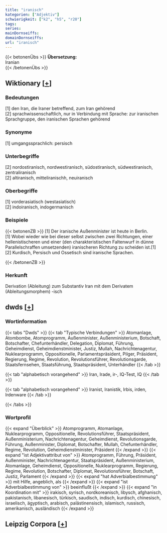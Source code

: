 ```yaml
---
title: "iranisch"
kategorien: ["Adjektiv"]
schwierigkeit: ["k2", "h5", "r20"]
tags:
series:
mainDornseiffs:
domainDornseiffs:
url: "iranisch"
---
```


{{< betonenÜbs >}}
**Übersetzung:**  
Iranian  
{{< /betonenÜbs >}}

## Wiktionary [[+](https://de.wiktionary.org/wiki/iranisch)]

### Bedeutungen
[1] den Iran, die Iraner betreffend, zum Iran gehörend  
[2] sprachwissenschaftlich, nur in Verbindung mit Sprache: zur iranischen Sprachgruppe, den iranischen Sprachen gehörend  

### Synonyme
[1] umgangssprachlich: persisch  

### Unterbegriffe
[2] nordostiranisch, nordwestiranisch, südostiranisch, südwestiranisch, zentraliranisch  
[2] altiranisch, mitteliranischh, neuiranisch  

### Oberbegriffe
[1] vorderasiatisch (westasiatisch)  
[2] indoiranisch, indogermanisch  

### Beispiele
{{< betonenZB >}}
[1] Der iranische Außenminister ist heute in Berlin.  
[1] Wobei wieder wie bei dieser selbst zwischen zwei Richtungen, einer hellenistischeren und einer (den charakteristischen Faltenwurf in dünne Parallelschraffen umsetzenden) iranischeren Richtung zu scheiden ist.[1]  
[2] Kurdisch, Persisch und Ossetisch sind iranische Sprachen.  

{{< /betonenZB >}}
### Herkunft
Derivation (Ableitung) zum Substantiv Iran mit dem Derivatem (Ableitungsmorphem) -isch  



## dwds [[+](https://www.dwds.de/wb/iranisch)]

### Wortinformation
{{< tabs "Dwds" >}}
{{< tab "Typische Verbindungen" >}}
Atomanlage, Atombombe, Atomprogramm, Außenminister, Außenministerium, Botschaft, Botschafter, Chefunterhändler, Delegation, Diplomat, Führung, Geheimdienst, Geheimdienstminister, Justiz, Mullah, Nachrichtenagentur, Nuklearprogramm, Oppositionelle, Parlamentspräsident, Pilger, Präsident, Regierung, Regime, Revolution, Revolutionsführer, Revolutionsgarde, Staatsfernsehen, Staatsführung, Staatspräsident, Unterhändler
{{< /tab >}}

{{< tab "alphabetisch vorangehend" >}}
Iran, Irade, ir-, IQ-Test, IQ
{{< /tab >}}

{{< tab "alphabetisch vorangehend" >}}
Iranist, Iranistik, Irbis, irden, Irdenware
{{< /tab >}}

{{< /tabs >}}

### Wortprofil
{{< expand "Überblick" >}} Atomprogramm, Atomanlage, Nuklearprogramm, Oppositionelle, Revolutionsführer, Staatspräsident, Außenministerium, Nachrichtenagentur, Geheimdienst, Revolutionsgarde, Führung, Außenminister, Diplomat, Botschafter, Mullah, Chefunterhändler, Regime, Revolution, Geheimdienstminister, Präsident {{< /expand >}}
{{< expand "ist Adjektivattribut von" >}} Atomprogramm, Führung, Präsident, Außenminister, Nachrichtenagentur, Staatspräsident, Außenministerium, Atomanlage, Geheimdienst, Oppositionelle, Nuklearprogramm, Regierung, Regime, Revolution, Botschafter, Diplomat, Revolutionsführer, Botschaft, Justiz, Parlament {{< /expand >}}
{{< expand "hat Adverbialbestimmung" >}} mit Hilfe, angeblich, als {{< /expand >}}
{{< expand "ist Adverbialbestimmung von" >}} beeinflußt {{< /expand >}}
{{< expand "in Koordination mit" >}} irakisch, syrisch, nordkoreanisch, libysch, afghanisch, pakistanisch, libanesisch, türkisch, saudisch, indisch, kurdisch, chinesisch, israelisch, ägyptisch, arabisch, palästinensisch, islamisch, russisch, amerikanisch, ausländisch {{< /expand >}}

## Leipzig Corpora [[+](https://corpora.uni-leipzig.de/en/res?word=iranisch&corpusId=deu_newscrawl-public_2018)]


